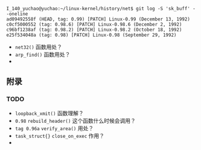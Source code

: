 





```
I_140_yuchao@yuchao:~/linux-kernel/history/net$ git log -S 'sk_buff' --oneline
ad09492558f (HEAD, tag: 0.99) [PATCH] Linux-0.99 (December 13, 1992)
c0cf5000552 (tag: 0.98.6) [PATCH] Linux-0.98.6 (December 2, 1992)
c96bf1238af (tag: 0.98.2) [PATCH] Linux-0.98.2 (October 18, 1992)
e25f534048a (tag: 0.98) [PATCH] Linux-0.98 (September 29, 1992)
```





* `net32()` 函数用处？
* `arp_find()` 函数用处？
* 



## 附录

### TODO

* `loopback_xmit()` 函数理解？
* `0.98` `rebuild_header()` 这个函数什么时候会调用？
* `tag 0.96a` `verify_area()` 用处？
* `task_struct{}` `close_on_exec` 作用？
* 





